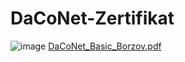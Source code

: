 # DaCoNet-Zertifikat
![image](https://user-images.githubusercontent.com/79568014/233648129-7b659107-b1e7-4bbf-80b1-33647e9201b6.png)
[DaCoNet_Basic_Borzov.pdf](https://github.com/WlaBor/DaCoNet-Zertifikat/files/11296115/DaCoNet_Basic_Borzov.pdf)
